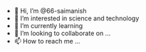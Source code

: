 - 👋 Hi, I’m @66-saimanish
- 👀 I’m interested in science and technology 
- 🌱 I’m currently learning 
- 💞️ I’m looking to collaborate on ...
- 📫 How to reach me ...

<!---
66-saimanish/66-saimanish is a ✨ special ✨ repository because its `README.md` (this file) appears on your GitHub profile.
You can click the Preview link to take a look at your changes.
--->
